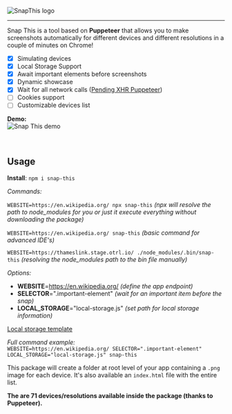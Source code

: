 
![SnapThis logo](http://eugeniosegala.it/wp-content/uploads/2019/09/snap-logo.png)

<hr>

Snap This is a tool based on **Puppeteer** that allows you to make screenshots automatically for different devices and different resolutions in a couple of minutes on Chrome!

- [x] Simulating devices
- [x] Local Storage Support
- [x] Await important elements before screenshots
- [x] Dynamic showcase
- [x] Wait for all network calls ([Pending XHR Puppeteer](https://github.com/jtassin/pending-xhr-puppeteer))
- [ ] Cookies support
- [ ] Customizable devices list

**Demo:**<br>
![Snap This demo](http://eugeniosegala.it/wp-content/uploads/2019/09/snap-this-showcase.gif)

<br />

<h2>Usage</h2>

**Install**: 
`npm i snap-this`

_Commands:_

`WEBSITE=https://en.wikipedia.org/ npx snap-this` _(npx will resolve the path to node_modules for you or just it execute everything without downloading the package)_

`WEBSITE=https://en.wikipedia.org/ snap-this` _(basic command for advanced IDE's)_

`WEBSITE=https://thameslink.stage.otrl.io/ ./node_modules/.bin/snap-this` _(resolving the node_modules path to the bin file manually)_

_Options:_ <br>

- **WEBSITE**=https://en.wikipedia.org/ _(define the app endpoint)_
- **SELECTOR**=".important-element" _(wait for an important item before the snap)_
- **LOCAL_STORAGE**="local-storage.js" _(set path for local storage information)_

[Local storage template](https://github.com/eugeniosegala/snap-this/blob/master/demo/local_sample.js)

_Full command example:_ <br>
`WEBSITE=https://en.wikipedia.org/ SELECTOR=".important-element" LOCAL_STORAGE="local-storage.js" snap-this`

This package will create a folder at root level of your app containing a `.png` image for each device. It's also available an `index.html` file with the entire list.

**The are 71 devices/resolutions available inside the package (thanks to Puppeteer).**

